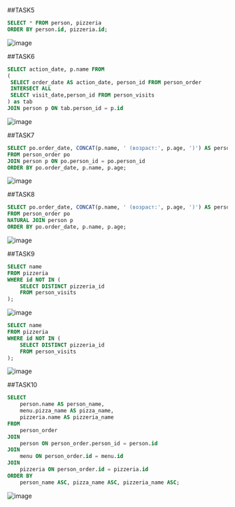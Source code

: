 ##TASK5
```sql
SELECT * FROM person, pizzeria
ORDER BY person.id, pizzeria.id;
```
![image](https://github.com/sofawwg/SQL/assets/115135261/c1274dbf-a7e9-4ece-a0f8-51d10708ac51)


##TASK6
```sql
SELECT action_date, p.name FROM
(
 SELECT order_date AS action_date, person_id FROM person_order
 INTERSECT ALL
 SELECT visit_date,person_id FROM person_visits
) as tab
JOIN person p ON tab.person_id = p.id
```
![image](https://github.com/sofawwg/SQL/assets/115135261/2e015403-abe9-4a0e-ad55-fb05dcf2374e)

##TASK7
```sql
SELECT po.order_date, CONCAT(p.name, ' (возраст:', p.age, ')') AS personal_info
FROM person_order po
JOIN person p ON po.person_id = po.person_id
ORDER BY po.order_date, p.name, p.age;
```

![image](https://github.com/sofawwg/SQL/assets/115135261/155167bd-e98a-4033-b16e-0094c2a29c0a)



##TASK8
```sql
SELECT po.order_date, CONCAT(p.name, ' (возраст:', p.age, ')') AS personal_info
FROM person_order po
NATURAL JOIN person p
ORDER BY po.order_date, p.name, p.age;
```

![image](https://github.com/sofawwg/SQL/assets/115135261/1fb1c305-d7a2-4a31-8642-3bb4e02514e0)

##TASK9
```sql
SELECT name
FROM pizzeria
WHERE id NOT IN (
    SELECT DISTINCT pizzeria_id
    FROM person_visits
);
```

![image](https://github.com/sofawwg/SQL/assets/115135261/aaf37a3a-2315-40ac-af47-7d1444988bf2)
 
```sql
SELECT name
FROM pizzeria
WHERE id NOT IN (
    SELECT DISTINCT pizzeria_id
    FROM person_visits
);
```

![image](https://github.com/sofawwg/SQL/assets/115135261/aaf37a3a-2315-40ac-af47-7d1444988bf2)


##TASK10
```sql
SELECT
    person.name AS person_name,
    menu.pizza_name AS pizza_name,
    pizzeria.name AS pizzeria_name
FROM
    person_order
JOIN
    person ON person_order.person_id = person.id
JOIN
    menu ON person_order.id = menu.id
JOIN
    pizzeria ON person_order.id = pizzeria.id
ORDER BY
    person_name ASC, pizza_name ASC, pizzeria_name ASC;
```
![image](https://github.com/sofawwg/SQL/assets/115135261/99f31e3d-07d7-40d9-918a-7469708594d6)



